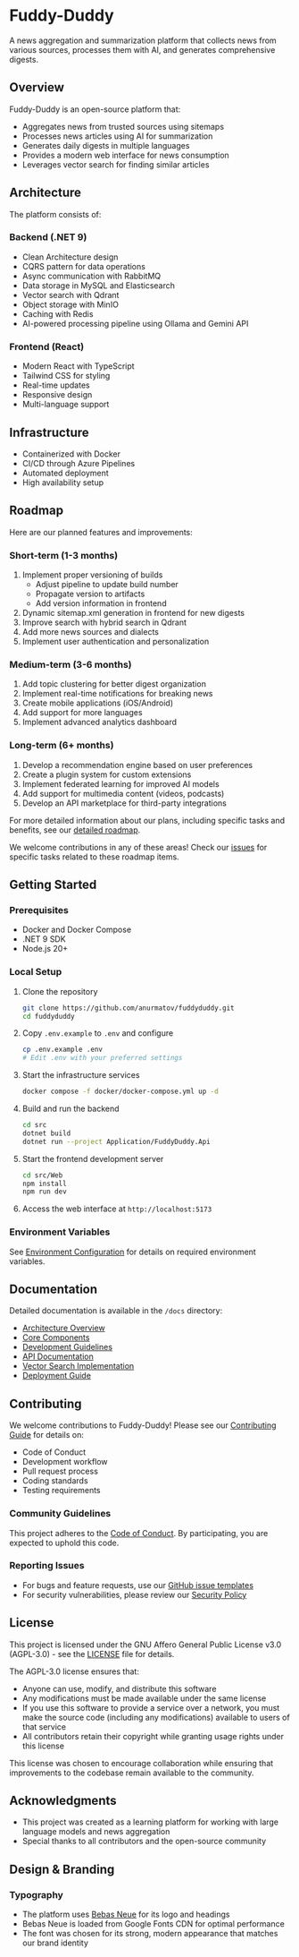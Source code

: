# Fuddy-Duddy

A news aggregation and summarization platform that collects news from various sources, processes them with AI, and generates comprehensive digests.

## Overview

Fuddy-Duddy is an open-source platform that:
- Aggregates news from trusted sources using sitemaps
- Processes news articles using AI for summarization
- Generates daily digests in multiple languages
- Provides a modern web interface for news consumption
- Leverages vector search for finding similar articles

## Architecture

The platform consists of:

### Backend (.NET 9)
- Clean Architecture design
- CQRS pattern for data operations
- Async communication with RabbitMQ
- Data storage in MySQL and Elasticsearch
- Vector search with Qdrant
- Object storage with MinIO
- Caching with Redis
- AI-powered processing pipeline using Ollama and Gemini API

### Frontend (React)
- Modern React with TypeScript
- Tailwind CSS for styling
- Real-time updates
- Responsive design
- Multi-language support

## Infrastructure
- Containerized with Docker
- CI/CD through Azure Pipelines
- Automated deployment
- High availability setup

## Roadmap

Here are our planned features and improvements:

### Short-term (1-3 months)
1. Implement proper versioning of builds
   - Adjust pipeline to update build number
   - Propagate version to artifacts
   - Add version information in frontend
2. Dynamic sitemap.xml generation in frontend for new digests
3. Improve search with hybrid search in Qdrant
4. Add more news sources and dialects
5. Implement user authentication and personalization

### Medium-term (3-6 months)
1. Add topic clustering for better digest organization
2. Implement real-time notifications for breaking news
3. Create mobile applications (iOS/Android)
4. Add support for more languages
5. Implement advanced analytics dashboard

### Long-term (6+ months)
1. Develop a recommendation engine based on user preferences
2. Create a plugin system for custom extensions
3. Implement federated learning for improved AI models
4. Add support for multimedia content (videos, podcasts)
5. Develop an API marketplace for third-party integrations

For more detailed information about our plans, including specific tasks and benefits, see our [detailed roadmap](ROADMAP.md).

We welcome contributions in any of these areas! Check our [issues](https://github.com/anurmatov/fuddyduddy/issues) for specific tasks related to these roadmap items.

## Getting Started

### Prerequisites
- Docker and Docker Compose
- .NET 9 SDK
- Node.js 20+

### Local Setup
1. Clone the repository
   ```bash
   git clone https://github.com/anurmatov/fuddyduddy.git
   cd fuddyduddy
   ```

2. Copy `.env.example` to `.env` and configure
   ```bash
   cp .env.example .env
   # Edit .env with your preferred settings
   ```

3. Start the infrastructure services
   ```bash
   docker compose -f docker/docker-compose.yml up -d
   ```

4. Build and run the backend
   ```bash
   cd src
   dotnet build
   dotnet run --project Application/FuddyDuddy.Api
   ```

5. Start the frontend development server
   ```bash
   cd src/Web
   npm install
   npm run dev
   ```

6. Access the web interface at `http://localhost:5173`

### Environment Variables
See [Environment Configuration](docs/environment-configuration.md) for details on required environment variables.

## Documentation

Detailed documentation is available in the `/docs` directory:

- [Architecture Overview](docs/architecture.md)
- [Core Components](docs/core-components.md)
- [Development Guidelines](docs/development-guidelines.md)
- [API Documentation](docs/api-documentation.md)
- [Vector Search Implementation](docs/vector-search-implementation.md)
- [Deployment Guide](docs/deployment-guide.md)

## Contributing

We welcome contributions to Fuddy-Duddy! Please see our [Contributing Guide](CONTRIBUTING.md) for details on:

- Code of Conduct
- Development workflow
- Pull request process
- Coding standards
- Testing requirements

### Community Guidelines

This project adheres to the [Code of Conduct](CODE_OF_CONDUCT.md). By participating, you are expected to uphold this code.

### Reporting Issues

- For bugs and feature requests, use our [GitHub issue templates](https://github.com/anurmatov/fuddyduddy/issues/new/choose)
- For security vulnerabilities, please review our [Security Policy](SECURITY.md)

## License

This project is licensed under the GNU Affero General Public License v3.0 (AGPL-3.0) - see the [LICENSE](LICENSE) file for details.

The AGPL-3.0 license ensures that:
- Anyone can use, modify, and distribute this software
- Any modifications must be made available under the same license
- If you use this software to provide a service over a network, you must make the source code (including any modifications) available to users of that service
- All contributors retain their copyright while granting usage rights under this license

This license was chosen to encourage collaboration while ensuring that improvements to the codebase remain available to the community.

## Acknowledgments

- This project was created as a learning platform for working with large language models and news aggregation
- Special thanks to all contributors and the open-source community

## Design & Branding

### Typography
- The platform uses [Bebas Neue](https://fonts.google.com/specimen/Bebas+Neue) for its logo and headings
- Bebas Neue is loaded from Google Fonts CDN for optimal performance
- The font was chosen for its strong, modern appearance that matches our brand identity

